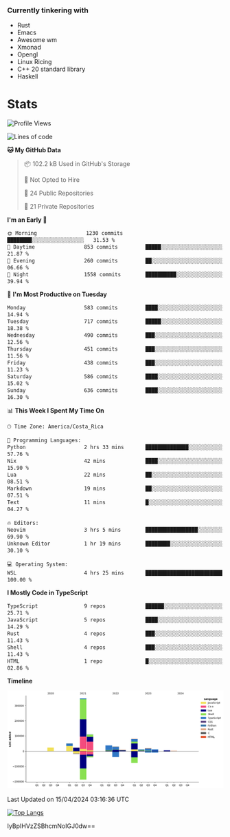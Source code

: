 ### Currently tinkering with
 - Rust
 - Emacs
 - Awesome wm
 - Xmonad
 - Opengl
 - Linux Ricing
 - C++ 20 standard library
 - Haskell

# Stats
<!--START_SECTION:waka-->
![Profile Views](http://img.shields.io/badge/Profile%20Views-0-blue)

![Lines of code](https://img.shields.io/badge/From%20Hello%20World%20I%27ve%20Written-757.1%20thousand%20lines%20of%20code-blue)

**🐱 My GitHub Data** 

> 📦 102.2 kB Used in GitHub's Storage 
 > 
> 🚫 Not Opted to Hire
 > 
> 📜 24 Public Repositories 
 > 
> 🔑 21 Private Repositories 
 > 
**I'm an Early 🐤** 

```text
🌞 Morning                1230 commits        ████████░░░░░░░░░░░░░░░░░   31.53 % 
🌆 Daytime                853 commits         █████░░░░░░░░░░░░░░░░░░░░   21.87 % 
🌃 Evening                260 commits         ██░░░░░░░░░░░░░░░░░░░░░░░   06.66 % 
🌙 Night                  1558 commits        ██████████░░░░░░░░░░░░░░░   39.94 % 
```
📅 **I'm Most Productive on Tuesday** 

```text
Monday                   583 commits         ████░░░░░░░░░░░░░░░░░░░░░   14.94 % 
Tuesday                  717 commits         █████░░░░░░░░░░░░░░░░░░░░   18.38 % 
Wednesday                490 commits         ███░░░░░░░░░░░░░░░░░░░░░░   12.56 % 
Thursday                 451 commits         ███░░░░░░░░░░░░░░░░░░░░░░   11.56 % 
Friday                   438 commits         ███░░░░░░░░░░░░░░░░░░░░░░   11.23 % 
Saturday                 586 commits         ████░░░░░░░░░░░░░░░░░░░░░   15.02 % 
Sunday                   636 commits         ████░░░░░░░░░░░░░░░░░░░░░   16.30 % 
```


📊 **This Week I Spent My Time On** 

```text
🕑︎ Time Zone: America/Costa_Rica

💬 Programming Languages: 
Python                   2 hrs 33 mins       ██████████████░░░░░░░░░░░   57.76 % 
Nix                      42 mins             ████░░░░░░░░░░░░░░░░░░░░░   15.90 % 
Lua                      22 mins             ██░░░░░░░░░░░░░░░░░░░░░░░   08.51 % 
Markdown                 19 mins             ██░░░░░░░░░░░░░░░░░░░░░░░   07.51 % 
Text                     11 mins             █░░░░░░░░░░░░░░░░░░░░░░░░   04.27 % 

🔥 Editors: 
Neovim                   3 hrs 5 mins        █████████████████░░░░░░░░   69.90 % 
Unknown Editor           1 hr 19 mins        ████████░░░░░░░░░░░░░░░░░   30.10 % 

💻 Operating System: 
WSL                      4 hrs 25 mins       █████████████████████████   100.00 % 
```

**I Mostly Code in TypeScript** 

```text
TypeScript               9 repos             ██████░░░░░░░░░░░░░░░░░░░   25.71 % 
JavaScript               5 repos             ████░░░░░░░░░░░░░░░░░░░░░   14.29 % 
Rust                     4 repos             ███░░░░░░░░░░░░░░░░░░░░░░   11.43 % 
Shell                    4 repos             ███░░░░░░░░░░░░░░░░░░░░░░   11.43 % 
HTML                     1 repo              █░░░░░░░░░░░░░░░░░░░░░░░░   02.86 % 
```



**Timeline**

![Lines of Code chart](https://raw.githubusercontent.com/PandeCode/PandeCode/main/assets/bar_graph.png)


 Last Updated on 15/04/2024 03:16:36 UTC
<!--END_SECTION:waka-->
<!-- 
[![PandeCode's GitHub stats](https://github-readme-stats.vercel.app/api?username=PandeCode&theme=dracula&hide_border=true&show_icons=true)](https://github.com/anuraghazra/github-readme-stats)
-->
[![Top Langs](https://github-readme-stats.vercel.app/api/top-langs/?username=PandeCode&layout=compact&theme=dracula&hide_border=true)](https://github.com/anuraghazra/github-readme-stats)

IyBpIHVzZSBhcmNoIGJ0dw==
